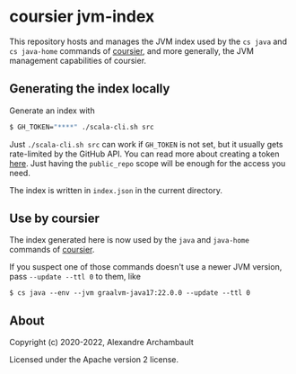 # coursier jvm-index

This repository hosts and manages the JVM index used by the `cs java` and `cs java-home`
commands of [coursier](https://get-coursier.io), and more generally, the JVM management
capabilities of coursier.

## Generating the index locally

Generate an index with
```bash
$ GH_TOKEN="****" ./scala-cli.sh src
```

Just `./scala-cli.sh src` can work if `GH_TOKEN` is not set, but it usually gets
rate-limited by the GitHub API. You can read more about creating a token
[here](https://docs.github.com/en/authentication/keeping-your-account-and-data-secure/managing-your-personal-access-tokens).
Just having the `public_repo` scope will be enough for the access you need.

The index is written in `index.json` in the current directory.

## Use by coursier

The index generated here is now used by the `java` and `java-home`
commands of [coursier](https://get-coursier.io).

If you suspect one of those commands doesn't use a newer JVM version, pass `--update --ttl 0` to them,
like
```text
$ cs java --env --jvm graalvm-java17:22.0.0 --update --ttl 0
```

## About

Copyright (c) 2020-2022, Alexandre Archambault

Licensed under the Apache version 2 license.
